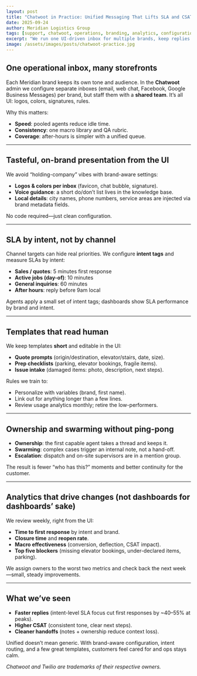 ```yaml
---
layout: post
title: "Chatwoot in Practice: Unified Messaging That Lifts SLA and CSAT Across Brands (No Custom Code)"
date: 2025-09-24
author: Meridian Logistics Group
tags: [support, chatwoot, operations, branding, analytics, configuration]
excerpt: "We run one UI-driven inbox for multiple brands, keep replies fast and on-tone, and use templates, ownership, and analytics to raise service quality—without building software."
image: /assets/images/posts/chatwoot-practice.jpg
---
```


## One operational inbox, many storefronts

Each Meridian brand keeps its own tone and audience. In the **Chatwoot** admin we configure separate inboxes (email, web chat, Facebook, Google Business Messages) per brand, but staff them with a **shared team**. It’s all UI: logos, colors, signatures, rules.

Why this matters:
- **Speed**: pooled agents reduce idle time.  
- **Consistency**: one macro library and QA rubric.  
- **Coverage**: after-hours is simpler with a unified queue.

---

## Tasteful, on-brand presentation from the UI

We avoid “holding-company” vibes with brand-aware settings:
- **Logos & colors per inbox** (favicon, chat bubble, signature).
- **Voice guidance**: a short do/don’t list lives in the knowledge base.
- **Local details**: city names, phone numbers, service areas are injected via brand metadata fields.

No code required—just clean configuration.

---

## SLA by intent, not by channel

Channel targets can hide real priorities. We configure **intent tags** and measure SLAs by intent:
- **Sales / quotes**: 5 minutes first response  
- **Active jobs (day-of)**: 10 minutes  
- **General inquiries**: 60 minutes  
- **After hours**: reply before 9am local

Agents apply a small set of intent tags; dashboards show SLA performance by brand and intent.

---

## Templates that read human

We keep templates **short** and editable in the UI:
- **Quote prompts** (origin/destination, elevator/stairs, date, size).  
- **Prep checklists** (parking, elevator bookings, fragile items).  
- **Issue intake** (damaged items: photo, description, next steps).

Rules we train to:
- Personalize with variables (brand, first name).  
- Link out for anything longer than a few lines.  
- Review usage analytics monthly; retire the low-performers.

---

## Ownership and swarming without ping-pong

- **Ownership**: the first capable agent takes a thread and keeps it.  
- **Swarming**: complex cases trigger an internal note, not a hand-off.  
- **Escalation**: dispatch and on-site supervisors are in a mention group.

The result is fewer “who has this?” moments and better continuity for the customer.

---

## Analytics that drive changes (not dashboards for dashboards’ sake)

We review weekly, right from the UI:
- **Time to first response** by intent and brand.  
- **Closure time** and **reopen rate**.  
- **Macro effectiveness** (conversion, deflection, CSAT impact).  
- **Top five blockers** (missing elevator bookings, under-declared items, parking).

We assign owners to the worst two metrics and check back the next week—small, steady improvements.

---

## What we’ve seen

- **Faster replies** (intent-level SLA focus cut first responses by ~40–55% at peaks).  
- **Higher CSAT** (consistent tone, clear next steps).  
- **Cleaner handoffs** (notes + ownership reduce context loss).

Unified doesn’t mean generic. With brand-aware configuration, intent routing, and a few great templates, customers feel cared for and ops stays calm.

_Chatwoot and Twilio are trademarks of their respective owners._
